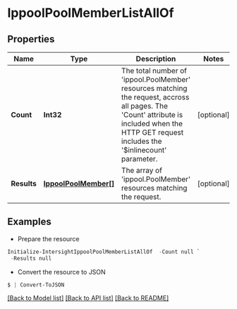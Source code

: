 # IppoolPoolMemberListAllOf
## Properties

Name | Type | Description | Notes
------------ | ------------- | ------------- | -------------
**Count** | **Int32** | The total number of &#39;ippool.PoolMember&#39; resources matching the request, accross all pages. The &#39;Count&#39; attribute is included when the HTTP GET request includes the &#39;$inlinecount&#39; parameter. | [optional] 
**Results** | [**IppoolPoolMember[]**](IppoolPoolMember.md) | The array of &#39;ippool.PoolMember&#39; resources matching the request. | [optional] 

## Examples

- Prepare the resource
```powershell
Initialize-IntersightIppoolPoolMemberListAllOf  -Count null `
 -Results null
```

- Convert the resource to JSON
```powershell
$ | Convert-ToJSON
```

[[Back to Model list]](../README.md#documentation-for-models) [[Back to API list]](../README.md#documentation-for-api-endpoints) [[Back to README]](../README.md)

